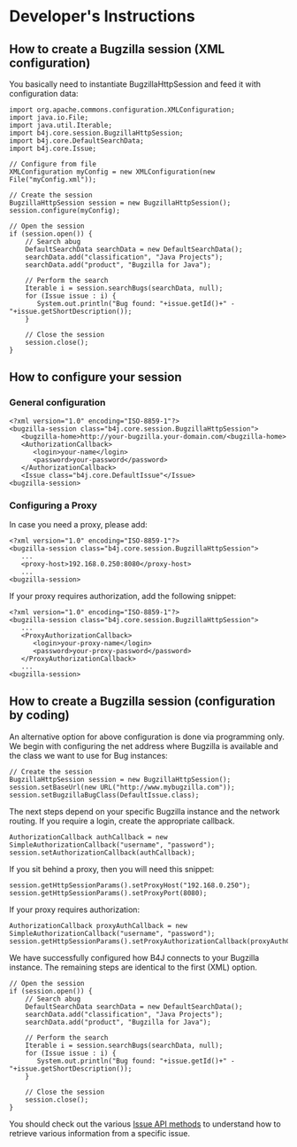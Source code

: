 # Developer's Instructions

## How to create a Bugzilla session (XML configuration)

You basically need to instantiate BugzillaHttpSession and feed it with configuration data:

```
import org.apache.commons.configuration.XMLConfiguration;
import java.io.File;
import java.util.Iterable;
import b4j.core.session.BugzillaHttpSession;
import b4j.core.DefaultSearchData;
import b4j.core.Issue;
 
// Configure from file
XMLConfiguration myConfig = new XMLConfiguration(new File("myConfig.xml"));
 
// Create the session
BugzillaHttpSession session = new BugzillaHttpSession();
session.configure(myConfig);
 
// Open the session
if (session.open()) {
    // Search abug
    DefaultSearchData searchData = new DefaultSearchData();
    searchData.add("classification", "Java Projects");
    searchData.add("product", "Bugzilla for Java");
 
    // Perform the search
    Iterable i = session.searchBugs(searchData, null);
    for (Issue issue : i) {
       System.out.println("Bug found: "+issue.getId()+" - "+issue.getShortDescription());
    }
 
    // Close the session
    session.close();
}
```

## How to configure your session

### General configuration

```
<?xml version="1.0" encoding="ISO-8859-1"?>
<bugzilla-session class="b4j.core.session.BugzillaHttpSession">
   <bugzilla-home>http://your-bugzilla.your-domain.com/<bugzilla-home>
   <AuthorizationCallback>
      <login>your-name</login>
      <password>your-password</password>
   </AuthorizationCallback>
   <Issue class="b4j.core.DefaultIssue"</Issue>
<bugzilla-session>
```

### Configuring a Proxy

In case you need a proxy, please add:

```
<?xml version="1.0" encoding="ISO-8859-1"?>
<bugzilla-session class="b4j.core.session.BugzillaHttpSession">
   ...
   <proxy-host>192.168.0.250:8080</proxy-host>
   ...
<bugzilla-session>
```

If your proxy requires authorization, add the following snippet:

```
<?xml version="1.0" encoding="ISO-8859-1"?>
<bugzilla-session class="b4j.core.session.BugzillaHttpSession">
   ...
   <ProxyAuthorizationCallback>
      <login>your-proxy-name</login>
      <password>your-proxy-password</password>
   </ProxyAuthorizationCallback>
   ...
<bugzilla-session>
```

## How to create a Bugzilla session (configuration by coding)

An alternative option for above configuration is done via programming only. We begin with configuring the net address where Bugzilla is available and the class we want to use for Bug instances:

```
// Create the session
BugzillaHttpSession session = new BugzillaHttpSession();
session.setBaseUrl(new URL("http://www.mybugzilla.com"));
session.setBugzillaBugClass(DefaultIssue.class);
```

The next steps depend on your specific Bugzilla instance and the network routing. If you require a login, create the appropriate callback.

```
AuthorizationCallback authCallback = new SimpleAuthorizationCallback("username", "password");
session.setAuthorizationCallback(authCallback);
```

If you sit behind a proxy, then you will need this snippet:

```
session.getHttpSessionParams().setProxyHost("192.168.0.250");
session.getHttpSessionParams().setProxyPort(8080);
```

If your proxy requires authorization:

```
AuthorizationCallback proxyAuthCallback = new SimpleAuthorizationCallback("username", "password");
session.getHttpSessionParams().setProxyAuthorizationCallback(proxyAuthCallback);
```

We have successfully configured how B4J connects to your Bugzilla instance. The remaining steps are identical to the first (XML) option.

```
// Open the session
if (session.open()) {
    // Search abug
    DefaultSearchData searchData = new DefaultSearchData();
    searchData.add("classification", "Java Projects");
    searchData.add("product", "Bugzilla for Java");
 
    // Perform the search
    Iterable i = session.searchBugs(searchData, null);
    for (Issue issue : i) {
       System.out.println("Bug found: "+issue.getId()+" - "+issue.getShortDescription());
    }
 
    // Close the session
    session.close();
}
```

You should check out the various [Issue API methods](https://www.javadoc.io/doc/eu.ralph-schuster/b4j/latest/b4j/core/Issue.html) to understand how to retrieve various information from a specific issue.
